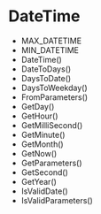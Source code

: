 # DateTime

- MAX_DATETIME
- MIN_DATETIME
- DateTime()
- DateToDays()
- DaysToDate()
- DaysToWeekday()
- FromParameters()
- GetDay()
- GetHour()
- GetMilliSecond()
- GetMinute()
- GetMonth()
- GetNow()
- GetParameters()
- GetSecond()
- GetYear()
- IsValidDate()
- IsValidParameters()